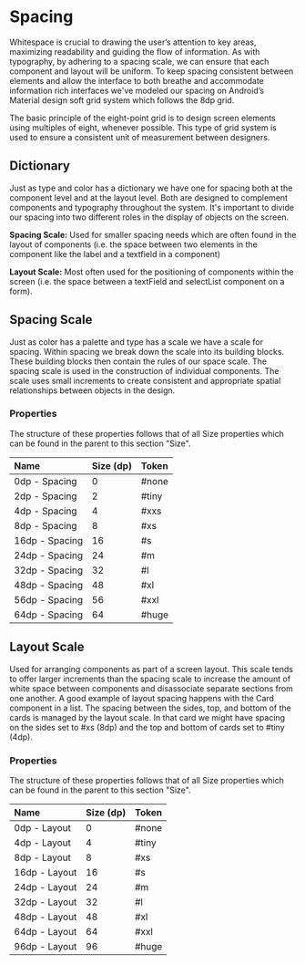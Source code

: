 # Spacing

Whitespace is crucial to drawing the user’s attention to key areas, maximizing readability and guiding the flow of information. As with typography, by adhering to a spacing scale, we can ensure that each component and layout will be uniform. To keep spacing consistent between elements and allow the interface to both breathe and accommodate information rich interfaces we've modeled our spacing on Android’s Material design soft grid system which follows the 8dp grid.

The basic principle of the eight-point grid is to design screen elements using multiples of eight, whenever possible. This type of grid system is used to ensure a consistent unit of measurement between designers.

## Dictionary

Just as type and color has a dictionary we have one for spacing both at the component level and at the layout level. Both are designed to complement components and typography throughout the system. It's important to divide our spacing into two different roles in the display of objects on the screen.

**Spacing Scale:** Used for smaller spacing needs which are often found in the layout of components \(i.e. the space between two elements in the component like the label and a textfield in a component\)

**Layout Scale:** Most often used for the positioning of components within the screen \(i.e. the space between a textField and selectList component on a form\).

## Spacing Scale

Just as color has a palette and type has a scale we have a scale for spacing. Within spacing we break down the scale into its building blocks. These building blocks then contain the rules of our space scale. The spacing scale is used in the construction of individual components. The scale uses small increments to create consistent and appropriate spatial relationships between objects in the design.

### Properties

The structure of these properties follows that of all Size properties which can be found in the parent to this section "Size".

| Name | Size \(dp\) | Token |
| :--- | :--- | :--- |
| 0dp - Spacing | 0 | \#none |
| 2dp - Spacing | 2 | \#tiny |
| 4dp - Spacing | 4 | \#xxs |
| 8dp - Spacing | 8 | \#xs |
| 16dp - Spacing | 16 | \#s |
| 24dp - Spacing | 24 | \#m |
| 32dp - Spacing | 32 | \#l |
| 48dp - Spacing | 48 | \#xl |
| 56dp - Spacing | 56 | \#xxl |
| 64dp - Spacing | 64 | \#huge |

## Layout Scale

Used for arranging components as part of a screen layout. This scale tends to offer larger increments than the spacing scale to increase the amount of white space between components and disassociate separate sections from one another. A good example of layout spacing happens with the Card component in a list. The spacing between the sides, top, and bottom of the cards is managed by the layout scale. In that card we might have spacing on the sides set to \#xs \(8dp\) and the top and bottom of cards set to \#tiny \(4dp\).

### Properties

The structure of these properties follows that of all Size properties which can be found in the parent to this section "Size".

| Name | Size \(dp\) | Token |
| :--- | :--- | :--- |
| 0dp - Layout | 0 | \#none |
| 4dp - Layout | 4 | \#tiny |
| 8dp - Layout | 8 | \#xs |
| 16dp - Layout | 16 | \#s |
| 24dp - Layout | 24 | \#m |
| 32dp - Layout | 32 | \#l |
| 48dp - Layout | 48 | \#xl |
| 64dp - Layout | 64 | \#xxl |
| 96dp - Layout | 96 | \#huge |


